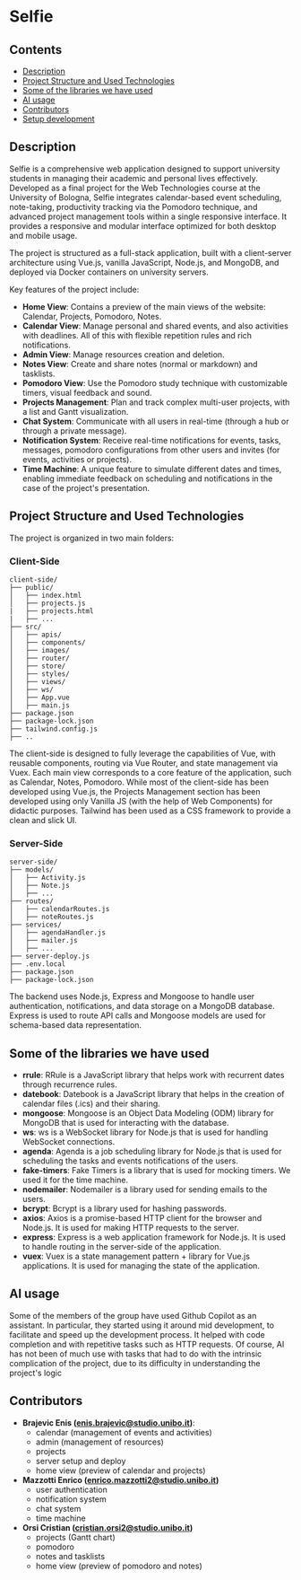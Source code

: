 # Selfie

## Contents
- [Description](#description)
- [Project Structure and Used Technologies](#project-structure-and-used-technologies)
- [Some of the libraries we have used](#some-of-the-libraries-we-have-used)
- [AI usage](#ai-usage)
- [Contributors](#contributors)
- [Setup development](#setup-development)

## Description
Selfie is a comprehensive web application designed to support university students in managing their academic and personal lives effectively. Developed as a final project for the Web Technologies course at the University of Bologna,
Selfie integrates calendar-based event scheduling, note-taking, productivity tracking via the Pomodoro technique, and advanced project management tools within a single responsive interface. It provides a responsive and modular interface optimized for both desktop and mobile usage.

The project is structured as a full-stack application, built with a client-server architecture using Vue.js, vanilla JavaScript, Node.js, and MongoDB, and deployed via Docker containers on university servers.

Key features of the project include:
- **Home View**: Contains a preview of the main views of the website: Calendar, Projects, Pomodoro, Notes.
- **Calendar View**: Manage personal and shared events, and also activities with deadlines. All of this with flexible repetition
rules and rich notifications.
- **Admin View**: Manage resources creation and deletion.
- **Notes View**: Create and share notes (normal or markdown) and tasklists.
- **Pomodoro View**: Use the Pomodoro study technique with customizable timers, visual feedback and sound.
- **Projects Management**: Plan and track complex multi-user projects, with a list and Gantt visualization.
- **Chat System**: Communicate with all users in real-time (through a hub or through a private message).
- **Notification System**: Receive real-time notifications for events, tasks, messages, pomodoro configurations from other 
users and invites (for events, activities or projects).
- **Time Machine**: A unique feature to simulate different dates and times, enabling immediate feedback on scheduling and 
notifications in the case of the project's presentation.

## Project Structure and Used Technologies
The project is organized in two main folders:

### Client-Side

```plaintext
client-side/
├── public/
│   ├── index.html
│   ├── projects.js
|   ├── projects.html
|   ├── ...
├── src/
│   ├── apis/
│   ├── components/
│   ├── images/
│   ├── router/
│   ├── store/
│   ├── styles/
│   ├── views/
│   ├── ws/
│   ├── App.vue
│   ├── main.js
├── package.json
├── package-lock.json
├── tailwind.config.js
├── ..
```
The client-side is designed to fully leverage the capabilities of Vue, with reusable components, routing via Vue Router, and state management via Vuex. Each main view corresponds to a core feature of the application, such as Calendar, Notes, Pomodoro.
While most of the client-side has been developed using Vue.js, the Projects Management section has been developed using only Vanilla JS (with the help of Web Components) for didactic purposes.
Tailwind has been used as a CSS framework to provide a clean and slick UI.

### Server-Side

```plaintext
server-side/
├── models/
│   ├── Activity.js
│   ├── Note.js
│   ├── ...
├── routes/
│   ├── calendarRoutes.js
│   ├── noteRoutes.js
├── services/
│   ├── agendaHandler.js
│   ├── mailer.js
│   ├── ...
├── server-deploy.js
├── .env.local
├── package.json
├── package-lock.json
```
The backend uses Node.js, Express and Mongoose to handle user authentication, notifications, and data storage on a MongoDB database. Express is used to route API calls and Mongoose models are used for schema-based data 
representation. 

## Some of the libraries we have used

- **rrule**: RRule is a JavaScript library that helps work with recurrent dates through recurrence rules.
- **datebook**: Datebook is a JavaScript library that helps in the creation of calendar files (.ics) and their sharing.
- **mongoose**: Mongoose is an Object Data Modeling (ODM) library for MongoDB that is used for interacting with the database.
- **ws**: ws is a WebSocket library for Node.js that is used for handling WebSocket connections.
- **agenda**: Agenda is a job scheduling library for Node.js that is used for scheduling the tasks and events notifications of the users.
- **fake-timers**: Fake Timers is a library that is used for mocking timers. We used it for the time machine.
- **nodemailer**: Nodemailer is a library used for sending emails to the users.
- **bcrypt**: Bcrypt is a library used for hashing passwords.
- **axios**: Axios is a promise-based HTTP client for the browser and Node.js. It is used for making HTTP requests to the server.
- **express**: Express is a web application framework for Node.js. It is used to handle routing in the server-side of the application.
- **vuex**: Vuex is a state management pattern + library for Vue.js applications. It is used for managing the state of the application.

## AI usage
Some of the members of the group have used Github Copilot as an assistant.
In particular, they started using it around mid development, to facilitate and speed up the development process.
It helped with code completion and with repetitive tasks such as HTTP requests.
Of course, AI has not been of much use with tasks that had to do with the intrinsic complication of the project, due to its difficulty in understanding the project's logic

## Contributors

- **Brajevic Enis (enis.brajevic@studio.unibo.it)**:
  - calendar (management of events and activities)
  - admin (management of resources)
  - projects
  - server setup and deploy
  - home view (preview of calendar and projects)
- **Mazzotti Enrico (enrico.mazzotti2@studio.unibo.it)**
  - user authentication
  - notification system
  - chat system
  - time machine
- **Orsi Cristian (cristian.orsi2@studio.unibo.it)**
  - projects (Gantt chart)
  - pomodoro
  - notes and tasklists
  - home view (preview of pomodoro and notes)